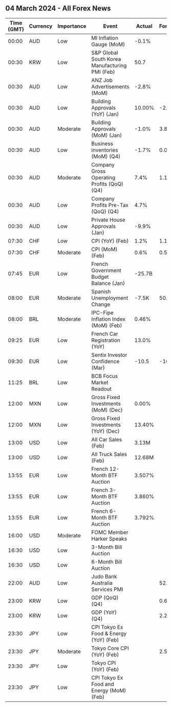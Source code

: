 ## 04 March 2024 - All Forex News

| Time (GMT) | Currency | Importance | Event | Actual | Forecast | Previous |
|------|----------|------------|-------|--------|----------|----------|
| 00:00 | AUD | Low | MI Inflation Gauge (MoM) | -0.1% |  | 0.3% |
| 00:30 | KRW | Low | S&P Global South Korea Manufacturing PMI (Feb) | 50.7 |  | 51.2 |
| 00:30 | AUD | Low | ANZ Job Advertisements (MoM) | -2.8% |  | 3.4% |
| 00:30 | AUD | Low | Building Approvals (YoY) (Jan) | 10.00% | -2.00% | -1.70% |
| 00:30 | AUD | Moderate | Building Approvals (MoM) (Jan) | -1.0% | 3.8% | -10.1% |
| 00:30 | AUD | Low | Business inventories (MoM) (Q4) | -1.7% | 0.0% | 1.2% |
| 00:30 | AUD | Moderate | Company Gross Operating Profits (QoQ) (Q4) | 7.4% | 1.1% | -1.6% |
| 00:30 | AUD | Low | Company Profits Pre-Tax (QoQ) (Q4) | 4.7% |  | 1.6% |
| 00:30 | AUD | Low | Private House Approvals (Jan) | -9.9% |  | -1.8% |
| 07:30 | CHF | Low | CPI (YoY) (Feb) | 1.2% | 1.1% | 1.3% |
| 07:30 | CHF | Moderate | CPI (MoM) (Feb) | 0.6% | 0.5% | 0.2% |
| 07:45 | EUR | Low | French Government Budget Balance (Jan) | -25.7B |  | -173.3B |
| 08:00 | EUR | Moderate | Spanish Unemployment Change | -7.5K | 50.0K | 60.4K |
| 08:00 | BRL | Moderate | IPC-Fipe Inflation Index (MoM) (Feb) | 0.46% |  | 0.46% |
| 09:25 | EUR | Low | French Car Registration (YoY) | 13.0% |  | 9.2% |
| 09:30 | EUR | Low | Sentix Investor Confidence (Mar) | -10.5 | -10.8 | -12.9 |
| 11:25 | BRL | Low | BCB Focus Market Readout |  |  |  |
| 12:00 | MXN | Low | Gross Fixed Investments (MoM) (Dec) | 0.00% |  | -1.30% |
| 12:00 | MXN | Low | Gross Fixed Investments (YoY) (Dec) | 13.40% |  | 19.20% |
| 13:00 | USD | Low | All Car Sales (Feb) | 3.13M |  | 2.99M |
| 13:00 | USD | Low | All Truck Sales (Feb) | 12.68M |  | 11.93M |
| 13:55 | EUR | Low | French 12-Month BTF Auction | 3.507% |  | 3.471% |
| 13:55 | EUR | Low | French 3-Month BTF Auction | 3.860% |  | 3.845% |
| 13:55 | EUR | Low | French 6-Month BTF Auction | 3.792% |  | 3.768% |
| 16:00 | USD | Moderate | FOMC Member Harker Speaks |  |  |  |
| 16:30 | USD | Low | 3-Month Bill Auction |  |  | 5.255% |
| 16:30 | USD | Low | 6-Month Bill Auction |  |  | 5.130% |
| 22:00 | AUD | Low | Judo Bank Australia Services PMI |  | 52.8 | 49.1 |
| 23:00 | KRW | Low | GDP (QoQ) (Q4) |  | 0.6% | 0.6% |
| 23:00 | KRW | Low | GDP (YoY) (Q4) |  | 2.2% | 1.4% |
| 23:30 | JPY | Low | CPI Tokyo Ex Food & Energy (YoY) (Feb) |  |  | 2.5% |
| 23:30 | JPY | Moderate | Tokyo Core CPI (YoY) (Feb) |  | 2.5% | 1.6% |
| 23:30 | JPY | Low | Tokyo CPI (YoY) (Feb) |  |  | 1.6% |
| 23:30 | JPY | Low | CPI Tokyo Ex Food and Energy (MoM) (Feb) |  |  | -0.1% |
